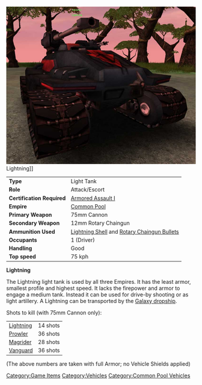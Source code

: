 ![](../images/Lightning.jpg "fig:Lightning.jpg") Lightning\]\]

|                            |                                                                                                 |
| -------------------------- | ----------------------------------------------------------------------------------------------- |
| **Type**                   | Light Tank                                                                                      |
| **Role**                   | Attack/Escort                                                                                   |
| **Certification Required** | [Armored Assault I](../certifications/Armored_Assault_I.md)                                                       |
| **Empire**                 | [Common Pool](../terminology/Common_Pool.md)                                                                   |
| **Primary Weapon**         | 75mm Cannon                                                                                     |
| **Secondary Weapon**       | 12mm Rotary Chaingun                                                                            |
| **Ammunition Used**        | [Lightning Shell](../ammunition/Lightning_Shell.md) and [Rotary Chaingun Bullets](../ammunition/Rotary_Chaingun_Bullets.md) |
| **Occupants**              | 1 (Driver)                                                                                      |
| **Handling**               | Good                                                                                            |
| **Top speed**              | 75 kph                                                                                          |

**Lightning**

The Lightning light tank is used by all three Empires. It has the least
armor, smallest profile and highest speed. It lacks the firepower and
armor to engage a medium tank. Instead it can be used for drive-by
shooting or as light artillery. A Lightning can be transported by the
[Galaxy dropship](Galaxy.md).

Shots to kill (with 75mm Cannon only):

|                           |          |
| ------------------------- | -------- |
| [Lightning](Lightning.md) | 14 shots |
| [Prowler](Prowler.md)     | 36 shots |
| [Magrider](../Magrider.md)   | 28 shots |
| [Vanguard](Vanguard.md)   | 36 shots |

(The above numbers are taken with full Armor; no Vehicle Shields
applied)

[Category:Game Items](Category:Game_Items.md)
[Category:Vehicles](Category:Vehicles.md) [Category:Common Pool
Vehicles](Category:Common_Pool_Vehicles.md)
